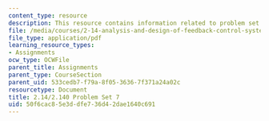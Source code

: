 ```yaml
---
content_type: resource
description: This resource contains information related to problem set 7.
file: /media/courses/2-14-analysis-and-design-of-feedback-control-systems-spring-2014/50f6cac85e3ddfe736d42dae1640c691_MIT2_14S14_Problem_Set_7.pdf
file_type: application/pdf
learning_resource_types:
- Assignments
ocw_type: OCWFile
parent_title: Assignments
parent_type: CourseSection
parent_uid: 533cedb7-f79a-8f05-3636-7f371a24a02c
resourcetype: Document
title: 2.14/2.140 Problem Set 7
uid: 50f6cac8-5e3d-dfe7-36d4-2dae1640c691
---
```

